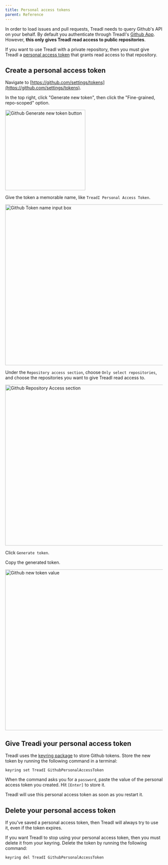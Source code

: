 ```yaml
---
title: Personal access tokens
parent: Reference
---
```


In order to load issues and pull requests, TreadI needs to query Github's API on your behalf.
By default you authenticate through TreadI's [Github App](https://docs.github.com/en/apps/overview).
However, **this only gives TreadI read access to public repositories**.

If you want to use TreadI with a private repository, then you must give TreadI a [personal access token](https://docs.github.com/en/authentication/keeping-your-account-and-data-secure/managing-your-personal-access-tokens) that grants read access to that repository.

## Create a personal access token

Navigate to [https://github.com/settings/tokens](https://github.com/settings/tokens).

In the top right, click "Generate new token", then click the "Fine-grained, repo-scoped" option.

<img src="{{site.baseurl}}/images/generate-new-token.png" alt="Github Generate new token button" width="256"/>

Give the token a memorable name, like `TreadI Personal Access Token`.

<img src="{{site.baseurl}}/images/new-token-name.png" alt="Github Token name input box" width="512"/>

Under the `Repository access section`, choose `Only select repositories`, and choose the repositories you want to give TreadI read access to.

<img src="{{site.baseurl}}/images/new-token-only-select-repositories.png" alt="Github Repository Access section" width="512"/>

Click `Generate token`.

Copy the generated token.

<img src="{{site.baseurl}}/images/new-token-value.png" alt="Github new token value" width="512"/>

## Give Treadi your personal access token

TreadI uses the [keyring package](https://pypi.org/project/keyring/) to store Github tokens.
Store the new token by running the following command in a terminal:

```
keyring set TreadI GithubPersonalAccessToken
```

When the command asks you for a `password`, paste the value of the personal access token you created.
Hit `[Enter]` to store it.

TreadI will use this personal access token as soon as you restart it.

## Delete your personal access token

If you've saved a personal access token, then TreadI will always try to use it, even if the token expires.

If you want TreadI to stop using your personal access token, then you must delete it from your keyring.
Delete the token by running the following command:

```
keyring del TreadI GithubPersonalAccessToken
```
